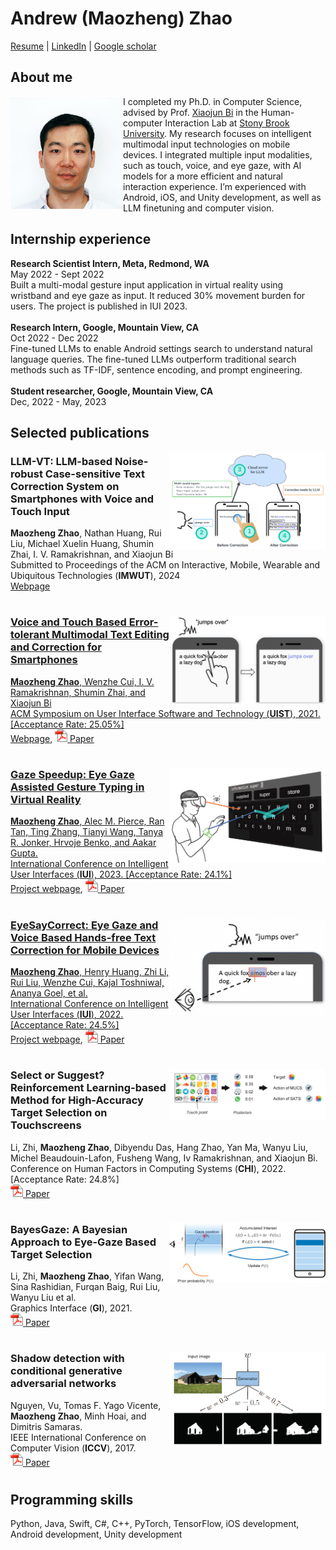 # Andrew (Maozheng) Zhao
[Resume](Resume_Andrew.pdf) \|
[LinkedIn](https://www.linkedin.com/in/andrew-maozheng-z-51079914a/) \|
[Google scholar](https://scholar.google.com/citations?hl=en&user=3wbgHbIAAAAJ)
<br/>






## About me
<img align="left" src="opt_head.jpg" width="180">  

I completed my Ph.D. in Computer Science, advised by Prof. [Xiaojun Bi](https://www3.cs.stonybrook.edu/~xiaojun/) in the Human-computer Interaction Lab at [Stony Brook University](https://www.stonybrook.edu/). My research focuses on intelligent multimodal input technologies on mobile devices. I integrated multiple input modalities, such as touch, voice, and eye gaze, with AI models for a more efficient and natural interaction experience. I’m experienced with Android, iOS, and Unity development, as well as LLM finetuning and computer vision.
<br/>

## Internship experience

**Research Scientist Intern, Meta, Redmond, WA**<br/>
May 2022 - Sept 2022<br/>
Built a multi-modal gesture input application in virtual reality using wristband and eye gaze as input. It reduced 30% movement burden for users. The project is published in IUI 2023. <br/>
<br/>
**Research Intern, Google, Mountain View, CA**<br/>
Oct 2022 - Dec 2022<br/>
Fine-tuned LLMs to enable Android settings search to understand natural language queries. The fine-tuned LLMs outperform traditional search methods such as TF-IDF, sentence encoding, and prompt engineering.<br/>
<br/>
**Student researcher, Google, Mountain View, CA**<br/>
Dec, 2022 - May, 2023<br/> 


## Selected publications


<img align="right" src="llm_teaser.png" width="250">  

### LLM-VT: LLM-based Noise-robust Case-sensitive Text Correction System on Smartphones with Voice and Touch Input <br/>
**Maozheng Zhao**, Nathan Huang, Rui Liu, Michael Xuelin Huang, Shumin Zhai, I. V. Ramakrishnan, and Xiaojun Bi <br/>
Submitted to Proceedings of the ACM on Interactive, Mobile, Wearable and Ubiquitous Technologies (**IMWUT**), 2024 <br/>
[Webpage](https://maozheng6.github.io/LLM-VT/)
#

<a href="https://maozheng6.github.io/VT/"><img align="right" src="VT_teaser.png" width="250" >  
### Voice and Touch Based Error-tolerant Multimodal Text Editing and Correction for Smartphones
**Maozheng Zhao**, Wenzhe Cui, I. V. Ramakrishnan, Shumin Zhai, and Xiaojun Bi <br/>
ACM Symposium on User Interface Software and Technology (**UIST**), 2021. [Acceptance Rate: 25.05%]  <br/>
[Webpage](https://maozheng6.github.io/VT/), <a href="https://dl.acm.org/doi/pdf/10.1145/3472749.3474742"><img  src="pdf.gif" width="20" >  [Paper](https://dl.acm.org/doi/pdf/10.1145/3472749.3474742) <br/>
#

<a href="https://maozheng6.github.io/GazeSpeedup/"><img align="right" src="gc_teaser.png" width="250" >  
### Gaze Speedup: Eye Gaze Assisted Gesture Typing in Virtual Reality
**Maozheng Zhao**, Alec M. Pierce, Ran Tan, Ting Zhang, Tianyi Wang, Tanya R. Jonker, Hrvoje Benko, and Aakar Gupta. <br/>
International Conference on Intelligent User Interfaces (**IUI**), 2023. [Acceptance Rate: 24.1%]  <br/>
[Project webpage](https://maozheng6.github.io/GazeSpeedup/), <a href="https://dl.acm.org/doi/pdf/10.1145/3581641.3584072"><img  src="pdf.gif" width="20" >  [Paper](https://dl.acm.org/doi/pdf/10.1145/3581641.3584072) <br/>
#

<a href="https://maozheng6.github.io/EyeSayCorrect/"><img align="right" src="ESC_teaser.png" width="250" >  

### EyeSayCorrect: Eye Gaze and Voice Based Hands-free Text Correction for Mobile Devices
**Maozheng Zhao**, Henry Huang, Zhi Li, Rui Liu, Wenzhe Cui, Kajal Toshniwal, Ananya Goel, et al.   <br/>
International Conference on Intelligent User Interfaces (**IUI**), 2022. [Acceptance Rate: 24.5%]   <br/>
[Project webpage](https://maozheng6.github.io/EyeSayCorrect/), <a href="https://dl.acm.org/doi/pdf/10.1145/3490099.3511103"><img  src="pdf.gif" width="20" >  [Paper](https://dl.acm.org/doi/pdf/10.1145/3490099.3511103) <br/>
#

<img align="right" src="sos.png" width="250" >  

### Select or Suggest? Reinforcement Learning-based Method for High-Accuracy Target Selection on Touchscreens
Li, Zhi, **Maozheng Zhao**, Dibyendu Das, Hang Zhao, Yan Ma, Wanyu Liu, Michel Beaudouin-Lafon, Fusheng Wang, Iv Ramakrishnan, and Xiaojun Bi.  <br/>
Conference on Human Factors in Computing Systems (**CHI**), 2022. [Acceptance Rate: 24.8%]  <br/>
<a href="https://maozheng6.github.io/Maozheng/SOS.pdf"><img  src="pdf.gif" width="20" >  [Paper](https://maozheng6.github.io/Maozheng/SOS.pdf) <br/>
#

<img align="right" src="bg.png" width="250" >  

### BayesGaze: A Bayesian Approach to Eye-Gaze Based Target Selection
Li, Zhi, **Maozheng Zhao**, Yifan Wang, Sina Rashidian, Furqan Baig, Rui Liu, Wanyu Liu et al. <br/>
Graphics Interface (**GI**), 2021. <br/>
<a href="https://www.ncbi.nlm.nih.gov/pmc/articles/PMC8853835/"><img  src="pdf.gif" width="20" >  [Paper](https://www.ncbi.nlm.nih.gov/pmc/articles/PMC8853835/) <br/>
#

<img align="right" src="gan.png" width="250" >  

### Shadow detection with conditional generative adversarial networks
Nguyen, Vu, Tomas F. Yago Vicente, **Maozheng Zhao**, Minh Hoai, and Dimitris Samaras. <br/>
IEEE International Conference on Computer Vision (**ICCV**), 2017. <br/>
<a href="https://maozheng6.github.io/Maozheng/scgan.pdf"><img  src="pdf.gif" width="20" >  [Paper](https://maozheng6.github.io/Maozheng/scgan.pdf) <br/> 
#


## Programming skills
Python, Java, Swift, C#, C++, PyTorch, TensorFlow, iOS development, Android development, Unity development


